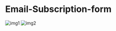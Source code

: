 # Email-Subscription-form

![img1](https://user-images.githubusercontent.com/86454495/181682459-fac0e5a7-cd1c-4b25-8a29-bab25f3a3538.jpeg)
![img2](https://user-images.githubusercontent.com/86454495/181682464-df1cf0bb-7ab0-4b8f-a354-ef43c788cb27.jpeg)
